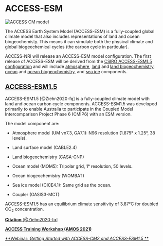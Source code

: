 # <div class="highlight-bg">ACCESS-ESM</div>

<!-- {% include "call_contribute.md" %} -->

<img src="../../../assets/model-config-logos/access-esm-config.png" alt="ACCESS CM model" class="white-background center-img with-border with-padding"></img>

The ACCESS Earth System Model (ACCESS-ESM) is a fully-coupled global climate model that also includes representations of land and ocean biogeochemisty. This means it can simulate both the physical climate and global biogeochemical cycles (the carbon cycle in particular).

ACCESS-NRI will release an ACCESS-ESM model configuration. The first release of ACCESS-ESM will be derived from the [CSIRO ACCESS-ESM1.5 configuration](#access-esm15) and will include [atmosphere], [land] and [land biogeochemistry], [ocean] and [ocean biogeochemistry], and [sea ice] components.

## [ACCESS-ESM1.5]

ACCESS-ESM1.5 [@Ziehn2020-fq] is a fully-coupled climate model with land and ocean carbon cycle components. ACCESS-ESM1.5 was developed primarily to enable Australia to participate in the Coupled Model Intercomparison Project Phase 6 (CMIP6) with an ESM version.

The model component are:

- Atmosphere model (UM vn7.3, GA7.1): N96 resolution (1.875° x 1.25°, 38 levels).

- Land surface model (CABLE2.4)

- Land biogeochemistry (CASA-CNP)

- Ocean model (MOM5): Tripolar grid, 1° resolution, 50 levels.

- Ocean biogeochemistry (WOMBAT)

- Sea ice model (CICE4.1): Same grid as the ocean.

- Coupler (OASIS3-MCT)

ACCESS-ESM1.5 has an equilibrium climate sensitivity of 3.87°C for doubled CO<sub>2</sub> concentration.

[**Citation** [@Ziehn2020-fq]][ACCESS-ESM1.5-cite]

[**ACCESS Training Workshop (AMOS 2021)**][ACCESS-AMOS-Workshop]

[**Webinar: *Getting Started with ACCESS-CM2 and ACCESS-ESM1.5* **][ACCESS-ESM1.5-tute]

[atmosphere]: ../model_components/atmosphere.md
[land]: ../model_components/land.md
[land biogeochemistry]: ../model_components/bgc_land.md
[ocean]: ../model_components/ocean.md
[ocean biogeochemistry]: ../model_components/bgc_ocean.md
[sea ice]: ../model_components/sea-ice.md

[ACCESS-ESM1.5]: https://research.csiro.au/access/about/esm1-5/
[ACCESS-ESM1.5-cite]: https://www.publish.csiro.au/es/ES19035
[ACCESS-ESM1.5-tute]: https://nespclimate.com.au/wp-content/uploads/2020/10/Webinar-slides-Getting_started_with_ACCESS.pdf
[ACCESS-AMOS-Workshop]: https://confluence.csiro.au/display/ACCESS/Setting+up+for+ACCESS-ESM1.5
